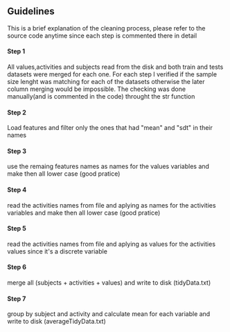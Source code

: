 
## Guidelines

This is a brief explanation of the cleaning process, please refer to the source code anytime since each step is commented there in detail

#### Step 1
All values,activities and subjects read from the disk and both train and tests datasets were merged for each one.
For each step I verified if the sample size lenght was matching for each of the datasets otherwise the later column merging would be impossible.
The checking was done manually(and is commented in the code) throught the str function

#### Step 2
Load features and filter only the ones that had "mean" and "sdt" in their names

#### Step 3
use the remaing features names as names for the values variables and make then all lower case (good pratice)

#### Step 4
read the activities names from file and aplying as names for the activities variables and make then all lower case (good pratice)

#### Step 5
read the activities names from file and aplying as values for the activities values since it's a discrete variable

#### Step 6
merge all (subjects + activities + values) and write to disk (tidyData.txt)

#### Step 7
group by subject and activity and calculate mean for each variable and write to disk (averageTidyData.txt)

